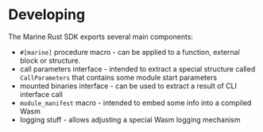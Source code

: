 # Developing

The Marine Rust SDK exports several main components:

* `#[marine]` procedure macro - can be applied to a function, external block or structure.
* call parameters interface - intended to extract a special structure called `CallParameters` that contains some module start parameters
* mounted binaries interface - can be used to extract a result of CLI interface call
* `module_manifest` macro -  intended to embed some info into a compiled Wasm
* logging stuff - allows adjusting a special Wasm logging mechanism
